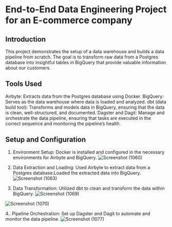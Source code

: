 # End-to-End Data Engineering Project for an E-commerce company
## Introduction
This project demonstrates the setup of a data warehouse and builds a data pipeline from scratch. The goal is to transform raw data from a Postgres database into insightful tables in BigQuery that provide valuable information about our customers.

## Tools Used 
Airbyte: Extracts data from the Postgres database using Docker.
BigQuery: Serves as the data warehouse where data is loaded and analyzed.
dbt (data build tool): Transforms and models data in BigQuery, ensuring that the data is clean, well-structured, and documented.
Dagster and Dagit: Manage and orchestrate the data pipeline, ensuring that tasks are executed in the correct sequence and monitoring the pipeline’s health.

## Setup and Configuration
1. Environment Setup: Docker is installed and configured in the necessary environments for Airbyte and BigQuery.
 ![Screenshot (1060)](https://github.com/Subhashini098/end-to-end-data-engineering-project-4413618/assets/109629881/531620b8-bd6f-420e-85e8-eda99f9989b5)


2. Data Extraction and Loading: Used Airbyte to extract data from a Postgres database.Loaded the extracted data into BigQuery.  
![Screenshot (1063)](https://github.com/Subhashini098/end-to-end-data-engineering-project-4413618/assets/109629881/8efe53fd-0d54-4543-bae1-d2f11f9cd1c8)


4. Data Transformation: Utilized dbt to clean and transform the data within BigQuery.
![Screenshot (1069)](https://github.com/Subhashini098/end-to-end-data-engineering-project-4413618/assets/109629881/90d43800-57f9-4ca5-8490-0815feee7d90)

![Screenshot (1070)](https://github.com/Subhashini098/end-to-end-data-engineering-project-4413618/assets/109629881/c2b85063-56ef-462b-b1b3-19fda28e86f4)


4.. Pipeline Orchestration: Set up Dagster and Dagit to automate and monitor the data pipeline.
![Screenshot (1077)](https://github.com/Subhashini098/end-to-end-data-engineering-project-4413618/assets/109629881/51993b63-73b1-429f-b497-0fb786c049de)











          



